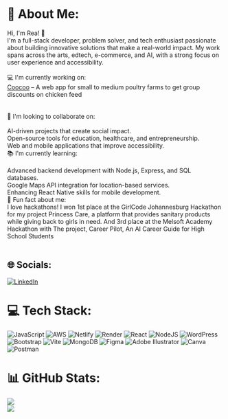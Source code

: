 # 💫 About Me:
Hi, I'm Rea! 👋<br>I'm a full-stack developer, problem solver, and tech enthusiast passionate about building innovative solutions that make a real-world impact. My work spans across the arts, edtech, e-commerce, and AI, with a strong focus on user experience and accessibility.<br><br>💻 I'm currently working on:<br>[Coocoo](https://coocoo.network) – A web app for small to medium poultry farms to get group discounts on chicken feed <br><br><br>🤝 I'm looking to collaborate on:<br><br>AI-driven projects that create social impact.<br>Open-source tools for education, healthcare, and entrepreneurship.<br>Web and mobile applications that improve accessibility.<br>📚 I'm currently learning:<br><br>Advanced backend development with Node.js, Express, and SQL databases.<br>Google Maps API integration for location-based services.<br>Enhancing React Native skills for mobile development.<br>🎨 Fun fact about me:<br>I love hackathons! I won 1st place at the GirlCode Johannesburg Hackathon for my project Princess Care, a platform that provides sanitary products while giving back to girls in need. And 3rd place at the Melsoft Academy Hackathon with The project, Career Pilot, An AI Career Guide for High School Students<br><br>


## 🌐 Socials:
[![LinkedIn](https://img.shields.io/badge/LinkedIn-%230077B5.svg?logo=linkedin&logoColor=white)](https://linkedin.com/in/reatlilwe-maroga) 

# 💻 Tech Stack:
![JavaScript](https://img.shields.io/badge/javascript-%23323330.svg?style=for-the-badge&logo=javascript&logoColor=%23F7DF1E) ![AWS](https://img.shields.io/badge/AWS-%23FF9900.svg?style=for-the-badge&logo=amazon-aws&logoColor=white) ![Netlify](https://img.shields.io/badge/netlify-%23000000.svg?style=for-the-badge&logo=netlify&logoColor=#00C7B7) ![Render](https://img.shields.io/badge/Render-%46E3B7.svg?style=for-the-badge&logo=render&logoColor=white) ![React](https://img.shields.io/badge/react-%2320232a.svg?style=for-the-badge&logo=react&logoColor=%2361DAFB) ![NodeJS](https://img.shields.io/badge/node.js-6DA55F?style=for-the-badge&logo=node.js&logoColor=white) ![WordPress](https://img.shields.io/badge/WordPress-%23117AC9.svg?style=for-the-badge&logo=WordPress&logoColor=white) ![Bootstrap](https://img.shields.io/badge/bootstrap-%238511FA.svg?style=for-the-badge&logo=bootstrap&logoColor=white) ![Vite](https://img.shields.io/badge/vite-%23646CFF.svg?style=for-the-badge&logo=vite&logoColor=white) ![MongoDB](https://img.shields.io/badge/MongoDB-%234ea94b.svg?style=for-the-badge&logo=mongodb&logoColor=white) ![Figma](https://img.shields.io/badge/figma-%23F24E1E.svg?style=for-the-badge&logo=figma&logoColor=white) ![Adobe Illustrator](https://img.shields.io/badge/adobe%20illustrator-%23FF9A00.svg?style=for-the-badge&logo=adobe%20illustrator&logoColor=white) ![Canva](https://img.shields.io/badge/Canva-%2300C4CC.svg?style=for-the-badge&logo=Canva&logoColor=white) ![Postman](https://img.shields.io/badge/Postman-FF6C37?style=for-the-badge&logo=postman&logoColor=white)
# 📊 GitHub Stats:
![](https://github-readme-stats.vercel.app/api?username=reaapunzell&theme=default&hide_border=false&include_all_commits=false&count_private=true)<br/>
![](https://github-readme-streak-stats.herokuapp.com/?user=reaapunzell&theme=default&hide_border=false)<br/>

